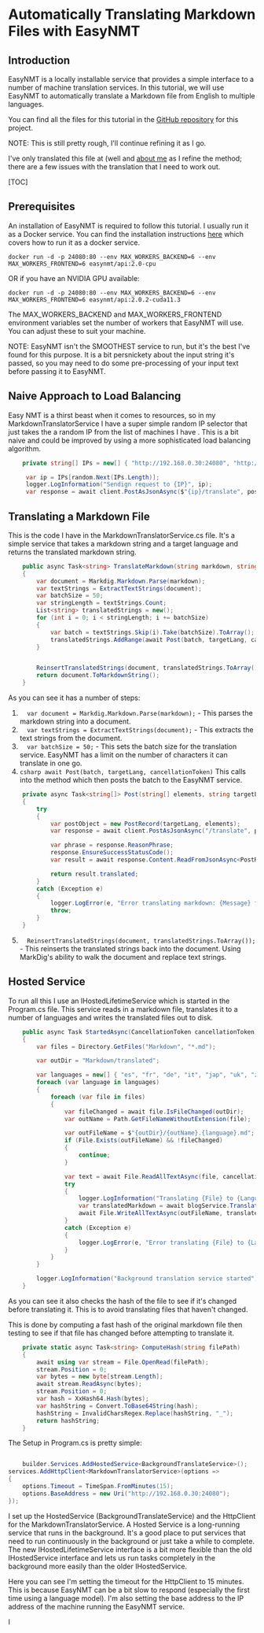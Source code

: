﻿# Automatically Translating Markdown Files with EasyNMT

## Introduction
EasyNMT is a locally installable service that provides a simple interface to a number of machine translation services. In this tutorial, we will use EasyNMT to automatically translate a Markdown file from English to multiple languages.

You can find all the files for this tutorial in the [GitHub repository](https://github.com/scottgal/mostlylucidweb/tree/main/Mostlylucid/MarkdownTranslator) for this project.

NOTE: This is still pretty rough, I'll continue refining it as I go.

I've only translated this file at (well and [about me](/blog/aboutme) as I refine the method; there are a few issues with the translation that I need to work out.

[TOC]

## Prerequisites
An installation of EasyNMT is required to follow this tutorial. I usually run it as a Docker service. You can find the installation instructions [here](https://github.com/UKPLab/EasyNMT/blob/main/docker/README.md) which covers how to run it as a docker service.
```shell 
docker run -d -p 24080:80 --env MAX_WORKERS_BACKEND=6 --env MAX_WORKERS_FRONTEND=6 easynmt/api:2.0-cpu
```

OR if you have an NVIDIA GPU available:
```shell
docker run -d -p 24080:80 --env MAX_WORKERS_BACKEND=6 --env MAX_WORKERS_FRONTEND=6 easynmt/api:2.0.2-cuda11.3
```
The MAX_WORKERS_BACKEND and MAX_WORKERS_FRONTEND environment variables set the number of workers that EasyNMT will use. You can adjust these to suit your machine.

NOTE: EasyNMT isn't the SMOOTHEST service to run, but it's the best I've found for this purpose. It is a bit persnickety about the input string it's passed, so you may need to do some pre-processing of your input text before passing it to EasyNMT.

## Naive Approach to Load Balancing

Easy NMT is a thirst beast when it comes to resources, so in my MarkdownTranslatorService I have a super simple random IP selector that just takes the a random IP from the list of machines I have . This is a bit naive and could be improved by using a more sophisticated load balancing algorithm.

```csharp
    private string[] IPs = new[] { "http://192.168.0.30:24080", "http://localhost:24080", "http://192.168.0.74:24080" };

     var ip = IPs[random.Next(IPs.Length)];
     logger.LogInformation("Sendign request to {IP}", ip);
     var response = await client.PostAsJsonAsync($"{ip}/translate", postObject, cancellationToken);

 ```

## Translating a Markdown File
This is the code I have in the MarkdownTranslatorService.cs file. It's a simple service that takes a markdown string and a target language and returns the translated markdown string.

```csharp
    public async Task<string> TranslateMarkdown(string markdown, string targetLang, CancellationToken cancellationToken)
    {
        var document = Markdig.Markdown.Parse(markdown);
        var textStrings = ExtractTextStrings(document);
        var batchSize = 50;
        var stringLength = textStrings.Count;
        List<string> translatedStrings = new();
        for (int i = 0; i < stringLength; i += batchSize)
        {
            var batch = textStrings.Skip(i).Take(batchSize).ToArray();
            translatedStrings.AddRange(await Post(batch, targetLang, cancellationToken));
        }


        ReinsertTranslatedStrings(document, translatedStrings.ToArray());
        return document.ToMarkdownString();
    }
```
As you can see it has a number of steps:
1. ```  var document = Markdig.Markdown.Parse(markdown);``` - This parses the markdown string into a document.
2. ```  var textStrings = ExtractTextStrings(document);``` - This extracts the text strings from the document.
3. ```  var batchSize = 50;``` - This sets the batch size for the translation service. EasyNMT has a limit on the number of characters it can translate in one go.
4. ```csharp await Post(batch, targetLang, cancellationToken)```
This calls into the method which then posts the batch to the EasyNMT service.
```csharp
    private async Task<string[]> Post(string[] elements, string targetLang, CancellationToken cancellationToken)
    {
        try
        {
            var postObject = new PostRecord(targetLang, elements);
            var response = await client.PostAsJsonAsync("/translate", postObject, cancellationToken);

            var phrase = response.ReasonPhrase;
            response.EnsureSuccessStatusCode();
            var result = await response.Content.ReadFromJsonAsync<PostResponse>(cancellationToken: cancellationToken);

            return result.translated;
        }
        catch (Exception e)
        {
            logger.LogError(e, "Error translating markdown: {Message} for strings {Strings}", e.Message, string.Concat( elements, Environment.NewLine));
            throw;
        }
    }
```
5. ```  ReinsertTranslatedStrings(document, translatedStrings.ToArray());``` - This reinserts the translated strings back into the document. Using MarkDig's ability to walk the document and replace text strings.

## Hosted Service

To run all this I use an IHostedLifetimeService which is started in the Program.cs file. This service reads in a markdown file, translates it to a number of languages and writes the translated files out to disk.

```csharp
    public async Task StartedAsync(CancellationToken cancellationToken)
    {
        var files = Directory.GetFiles("Markdown", "*.md");

        var outDir = "Markdown/translated";

        var languages = new[] { "es", "fr", "de", "it", "jap", "uk", "zh" };
        foreach (var language in languages)
        {
            foreach (var file in files)
            {
                var fileChanged = await file.IsFileChanged(outDir);
                var outName = Path.GetFileNameWithoutExtension(file);

                var outFileName = $"{outDir}/{outName}.{language}.md";
                if (File.Exists(outFileName) && !fileChanged)
                {
                    continue;
                }

                var text = await File.ReadAllTextAsync(file, cancellationToken);
                try
                {
                    logger.LogInformation("Translating {File} to {Language}", file, language);
                    var translatedMarkdown = await blogService.TranslateMarkdown(text, language, cancellationToken);
                    await File.WriteAllTextAsync(outFileName, translatedMarkdown, cancellationToken);
                }
                catch (Exception e)
                {
                    logger.LogError(e, "Error translating {File} to {Language}", file, language);
                }
            }
        }

        logger.LogInformation("Background translation service started");
    }
```
As you can see it also checks the hash of the file to see if it's changed before translating it. This is to avoid translating files that haven't changed.

This is done by computing a fast hash of the original markdown file then testing to see if that file has changed before attempting to translate it. 

```csharp
    private static async Task<string> ComputeHash(string filePath)
    {
        await using var stream = File.OpenRead(filePath);
        stream.Position = 0;
        var bytes = new byte[stream.Length];
        await stream.ReadAsync(bytes);
        stream.Position = 0;
        var hash = XxHash64.Hash(bytes);
        var hashString = Convert.ToBase64String(hash);
        hashString = InvalidCharsRegex.Replace(hashString, "_");
        return hashString;
    }
```


The Setup in Program.cs is pretty simple:
```csharp

    builder.Services.AddHostedService<BackgroundTranslateService>();
services.AddHttpClient<MarkdownTranslatorService>(options =>
{
    options.Timeout = TimeSpan.FromMinutes(15);
    options.BaseAddress = new Uri("http://192.168.0.30:24080");
});
```
I set up the HostedService (BackgroundTranslateService) and the HttpClient for the MarkdownTranslatorService.
A Hosted Service is a long-running service that runs in the background. It's a good place to put services that need to run continuously in the background or just take a while to complete. The new IHostedLifetimeService interface is a bit more flexible than the old IHostedService interface and lets us run tasks completely in the background more easily than the older IHostedService.

Here you can see I'm setting the timeout for the HttpClient to 15 minutes. This is because EasyNMT can be a bit slow to respond (especially the first time using a language model). I'm also setting the base address to the IP address of the machine running the EasyNMT service.

I